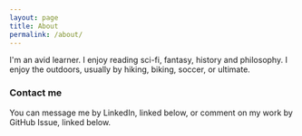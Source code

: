 ```yaml
---
layout: page
title: About
permalink: /about/
---
```


I'm an avid learner. I enjoy reading sci-fi, fantasy, history and philosophy. I enjoy the outdoors, usually by hiking, biking, soccer, or ultimate.

### Contact me

You can message me by LinkedIn, linked below, or comment on my work by GitHub Issue, linked below.
